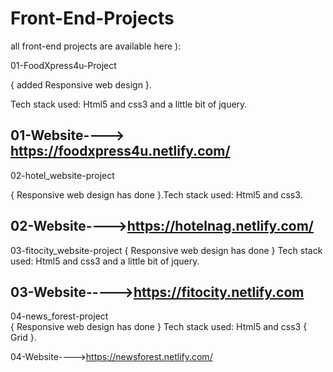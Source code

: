 # Front-End-Projects
all front-end projects are available here ):

01-FoodXpress4u-Project

{ added Responsive web design }.

Tech stack used: Html5 and css3 and a little bit of jquery.

01-Website----> https://foodxpress4u.netlify.com/
------------------------------------------------------------------------------------------------------------------------------
02-hotel_website-project 

{ Responsive web design has done }.Tech stack used: Html5 and css3.

02-Website---->https://hotelnag.netlify.com/
------------------------------------------------------------------------------------------------------------------------------
03-fitocity_website-project
{ Responsive web design has done }
Tech stack used: Html5 and css3 and a little bit of jquery.

03-Website----->https://fitocity.netlify.com
------------------------------------------------------------------------------------------------------------------------------
04-news_forest-project  
{ Responsive web design has done }
Tech stack used: Html5 and css3 { Grid }.

04-Website---->https://newsforest.netlify.com/
